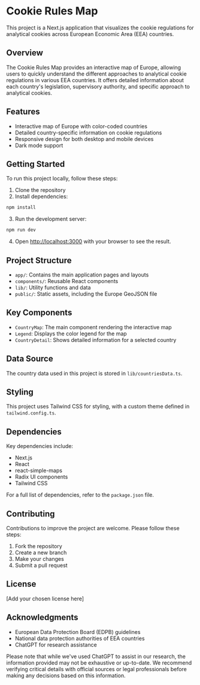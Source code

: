 # Cookie Rules Map

This project is a Next.js application that visualizes the cookie regulations for analytical cookies across European Economic Area (EEA) countries.

## Overview

The Cookie Rules Map provides an interactive map of Europe, allowing users to quickly understand the different approaches to analytical cookie regulations in various EEA countries. It offers detailed information about each country's legislation, supervisory authority, and specific approach to analytical cookies.

## Features

- Interactive map of Europe with color-coded countries
- Detailed country-specific information on cookie regulations
- Responsive design for both desktop and mobile devices
- Dark mode support

## Getting Started

To run this project locally, follow these steps:

1. Clone the repository
2. Install dependencies:

```bash
npm install
```

3. Run the development server:

```bash
npm run dev
```

4. Open [http://localhost:3000](http://localhost:3000) with your browser to see the result.

## Project Structure

- `app/`: Contains the main application pages and layouts
- `components/`: Reusable React components
- `lib/`: Utility functions and data
- `public/`: Static assets, including the Europe GeoJSON file

## Key Components

- `CountryMap`: The main component rendering the interactive map
- `Legend`: Displays the color legend for the map
- `CountryDetail`: Shows detailed information for a selected country

## Data Source

The country data used in this project is stored in `lib/countriesData.ts`.

## Styling

This project uses Tailwind CSS for styling, with a custom theme defined in `tailwind.config.ts`.

## Dependencies

Key dependencies include:

- Next.js
- React
- react-simple-maps
- Radix UI components
- Tailwind CSS

For a full list of dependencies, refer to the `package.json` file.

## Contributing

Contributions to improve the project are welcome. Please follow these steps:

1. Fork the repository
2. Create a new branch
3. Make your changes
4. Submit a pull request

## License

[Add your chosen license here]

## Acknowledgments

- European Data Protection Board (EDPB) guidelines
- National data protection authorities of EEA countries
- ChatGPT for research assistance

Please note that while we've used ChatGPT to assist in our research, the information provided may not be exhaustive or up-to-date. We recommend verifying critical details with official sources or legal professionals before making any decisions based on this information.

